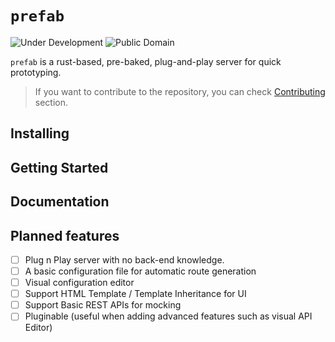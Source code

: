 # `prefab`

![Under Development](https://img.shields.io/badge/under-development-orange.svg)
![Public Domain](https://img.shields.io/badge/public-domain-lightgrey.svg)

`prefab` is a rust-based, pre-baked, plug-and-play server for quick prototyping.

> If you want to contribute to the repository, you can check [Contributing](.github/CODE_OF_CONDUCT.md) section.

## Installing

## Getting Started

## Documentation

## Planned features

- [ ] Plug n Play server with no back-end knowledge.
- [ ] A basic configuration file for automatic route generation
- [ ] Visual configuration editor
- [ ] Support HTML Template / Template Inheritance for UI
- [ ] Support Basic REST APIs for mocking
- [ ] Pluginable (useful when adding advanced features such as visual API Editor)
